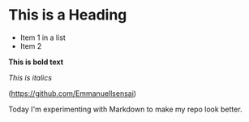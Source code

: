 # This is a Heading

- Item 1 in a list
- Item 2

**This is bold text**

*This is italics*

(https://github.com/Emmanuellsensai)

Today I'm experimenting with Markdown to make my repo look better.
